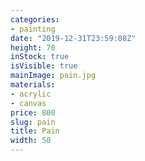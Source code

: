 ```yaml
---
categories:
- painting
date: "2019-12-31T23:59:08Z"
height: 70
inStock: true
isVisible: true
mainImage: pain.jpg
materials:
- acrylic
- canvas
price: 800
slug: pain
title: Pain
width: 50
---
```


